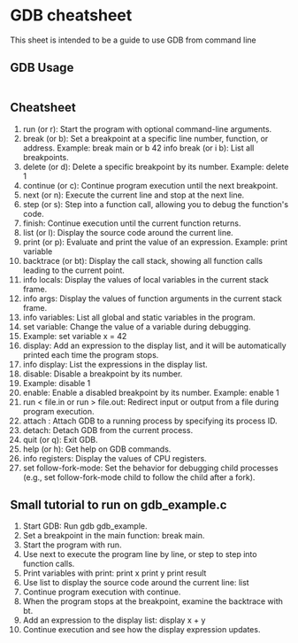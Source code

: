 # GDB cheatsheet
This sheet is intended to be a guide to use GDB from command line
## GDB Usage
```gcc -g -o ../build/gdb_example gdb_example.c
```

## Cheatsheet
1. run (or r): Start the program with optional command-line arguments.
2. break (or b): Set a breakpoint at a specific line number, function, or address.
    Example: break main or b 42
    info break (or i b): List all breakpoints.
3. delete (or d): Delete a specific breakpoint by its number.
    Example: delete 1
4. continue (or c): Continue program execution until the next breakpoint.
5. next (or n): Execute the current line and stop at the next line.
6. step (or s): Step into a function call, allowing you to debug the function's code.
7. finish: Continue execution until the current function returns.
8. list (or l): Display the source code around the current line.
9. print (or p): Evaluate and print the value of an expression.
    Example: print variable
10. backtrace (or bt): Display the call stack, showing all function calls leading to the current point.
11. info locals: Display the values of local variables in the current stack frame.
12. info args: Display the values of function arguments in the current stack frame.
13. info variables: List all global and static variables in the program.
14. set variable: Change the value of a variable during debugging.
15. Example: set variable x = 42
16. display: Add an expression to the display list, and it will be automatically printed each time the program stops.
17. info display: List the expressions in the display list.
18. disable: Disable a breakpoint by its number.
19. Example: disable 1
20. enable: Enable a disabled breakpoint by its number.
    Example: enable 1
21. run < file.in or run > file.out: Redirect input or output from a file during program execution.
22. attach <pid>: Attach GDB to a running process by specifying its process ID.
23. detach: Detach GDB from the current process.
24. quit (or q): Exit GDB.
25. help (or h): Get help on GDB commands.
26. info registers: Display the values of CPU registers.
27. set follow-fork-mode: Set the behavior for debugging child processes (e.g., set follow-fork-mode child to follow the child after a fork).

## Small tutorial to run on gdb_example.c
1. Start GDB: Run gdb gdb_example.
2. Set a breakpoint in the main function: break main.
3. Start the program with run.
4. Use next to execute the program line by line, or step to step into function calls.
5. Print variables with print:
    print x
    print y
    print result
6. Use list to display the source code around the current line:
    list
7. Continue program execution with continue.
8. When the program stops at the breakpoint, examine the backtrace with bt.
9. Add an expression to the display list:
    display x + y
10. Continue execution and see how the display expression updates.
